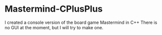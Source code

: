 # Mastermind-CPlusPlus

I created a console version of the board game Mastermind in C++
There is no GUI at the moment, but I will try to make one.
